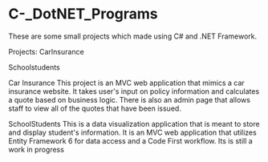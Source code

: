 # C-_DotNET_Programs
These are some small projects which made using C# and .NET Framework.

Projects:
CarInsurance 

Schoolstudents

Car Insurance
This project is an MVC web application that mimics a car insurance website. It takes user's input on policy information and calculates a quote based on business logic. 
There is also an admin page that allows staff to view all of the quotes that have been issued.

SchoolStudents
This is a data visualization application that is meant to store and display student's information. 
It is an MVC web application that utilizes Entity Framework 6 for data access and a Code First workflow. 
Its is still a work in progress
